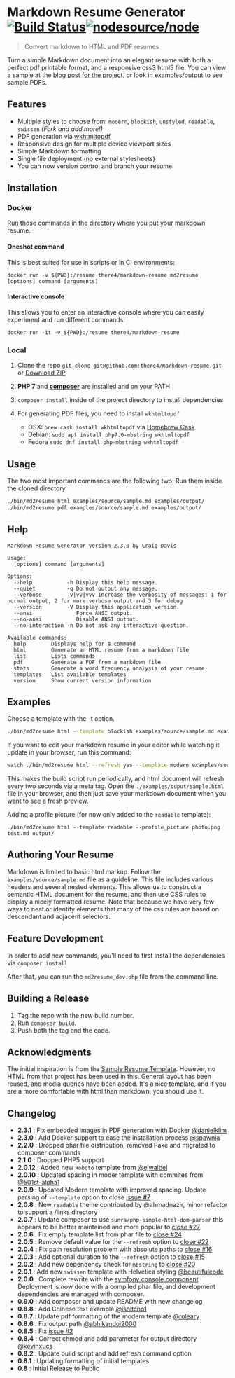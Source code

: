 # Markdown Resume Generator [![Build Status](https://travis-ci.org/there4/markdown-resume.png?branch=master)](https://travis-ci.org/there4/markdown-resume)[![nodesource/node](http://dockeri.co/image/there4/markdown-resume)](https://registry.hub.docker.com/u/there4/markdown-resume/)

> Convert markdown to HTML and PDF resumes

Turn a simple Markdown document into an elegant resume with both a perfect
pdf printable format, and a responsive css3 html5 file. You can view a sample
at the [blog post for the project][blog], or look in examples/output to see sample PDFs.

## Features

* Multiple styles to choose from: `modern`, `blockish`, `unstyled`, `readable`, `swissen` _(Fork and add more!)_
* PDF generation via [wkhtmltopdf][wkhtmltopdf]
* Responsive design for multiple device viewport sizes
* Simple Markdown formatting
* Single file deployment (no external stylesheets)
* You can now version control and branch your resume.

## Installation

### Docker

Run those commands in the directory where you put your markdown resume.

#### Oneshot command

This is best suited for use in scripts or in CI environments:

`docker run -v ${PWD}:/resume there4/markdown-resume md2resume [options] command [arguments]`

#### Interactive console

This allows you to enter an interactive console where you can easily experiment and run different commands:

`docker run -it -v ${PWD}:/resume there4/markdown-resume`

### Local

1. Clone the repo `git clone git@github.com:there4/markdown-resume.git` or [Download ZIP](https://github.com/there4/markdown-resume/archive/master.zip)
2. **PHP 7** and **[composer](https://getcomposer.org/download/)** are installed and on your PATH
3. `composer install` inside of the project directory to install dependencies

4. For generating PDF files, you need to install `wkhtmltopdf`
    * OSX: `brew cask install wkhtmltopdf` via [Homebrew Cask](https://caskroom.github.io/)
    * Debian: `sudo apt install php7.0-mbstring wkhtmltopdf`
    * Fedora `sudo dnf install php-mbstring wkhtmltopdf`

## Usage

The two most important commands are the following two. Run them
inside the cloned directory

```bash
./bin/md2resume html examples/source/sample.md examples/output/
./bin/md2resume pdf examples/source/sample.md examples/output/
```

## Help

```
Markdown Resume Generator version 2.3.0 by Craig Davis

Usage:
  [options] command [arguments]

Options:
  --help           -h Display this help message.
  --quiet          -q Do not output any message.
  --verbose        -v|vv|vvv Increase the verbosity of messages: 1 for normal output, 2 for more verbose output and 3 for debug
  --version        -V Display this application version.
  --ansi              Force ANSI output.
  --no-ansi           Disable ANSI output.
  --no-interaction -n Do not ask any interactive question.

Available commands:
  help        Displays help for a command
  html        Generate an HTML resume from a markdown file
  list        Lists commands
  pdf         Generate a PDF from a markdown file
  stats       Generate a word frequency analysis of your resume
  templates   List available templates
  version     Show current version information

```

## Examples

Choose a template with the -t option.

```bash
./bin/md2resume html --template blockish examples/source/sample.md examples/output/
```

If you want to edit your markdown resume in your editor while watching it
update in your browser, run this command:

```bash
watch ./bin/md2resume html --refresh yes --template modern examples/source/sample.md examples/output/
```

This makes the build script run periodically, and html document will refresh
every two seconds via a meta tag. Open the `./examples/ouput/sample.html` file
in your browser, and then just save your markdown document when you want to see
a fresh preview.

Adding a profile picture (for now only added to the `readable` template):

```shell
./bin/md2resume html --template readable --profile_picture photo.png test.md output/
```

## Authoring Your Resume

Markdown is limited to basic html markup. Follow the `examples/source/sample.md`
file  as a guideline. This file includes various headers and several nested
elements. This allows us to construct a semantic HTML document for the resume,
and then use CSS rules to display a nicely formatted resume. Note that because
we have very few ways to nest or identify elements that many of the css rules
are based on descendant and adjacent selectors.

## Feature Development

In order to add new commands, you'll need to first install the dependencies via `composer install`

After that, you can run the `md2resume_dev.php` file from the command line.

## Building a Release

1. Tag the repo with the new build number.
2. Run `composer build`.
3. Push both the tag and the code.

## Acknowledgments

The initial inspiration is from the [Sample Resume Template][srt].
However, no HTML from that project has been used in this. General layout has
been reused, and media queries have been added. It's a nice template, and if you
are a more comfortable with html than markdown, you should use it.

## Changelog

* __2.3.1__ : Fix embedded images in PDF generation with Docker  [@danielklim](https://github.com/danielklim)
* __2.3.0__ : Add Docker support to ease the installation process  [@spawnia](https://github.com/spawnia)
* __2.2.0__ : Dropped phar file distribution, removed Pake and migrated to composer commands
* __2.1.0__ : Dropped PHP5 support
* __2.0.12__ : Added new `Roboto` template from [@ejwaibel](https://github.com/ejwaibel)
* __2.0.10__ : Updated spacing in moder template with commites from [@501st-alpha1](https://github.com/501st-alpha1)
* __2.0.9__ : Updated Modern template with improved spacing. Update parsing of
  `--template` option to close [issue #7](https://github.com/there4/markdown-resume/issues/7)
* __2.0.8__ : New `readable` theme contributed by @ahmadnazir, minor refactor
  to support a /links directory
* __2.0.7__ : Update composer to use `sunra/php-simple-html-dom-parser` this
  appears to be better maintained and more popular to [close #27](https://github.com/there4/markdown-resume/issues/27)
* __2.0.6__ : Fix empty template list from phar file to [close #24](https://github.com/there4/markdown-resume/issues/24)
* __2.0.5__ : Remove default value for the `--refresh` option to [close #22](https://github.com/there4/markdown-resume/issues/22)
* __2.0.4__ : Fix path resolution problem with absolute paths to [close #16](https://github.com/there4/markdown-resume/issues/16)
* __2.0.3__ : Add optional duration to the `--refresh` option to [close #15](https://github.com/there4/markdown-resume/issues/15)
* __2.0.2__ : Add new dependency check for `mbstring` to [close #20](https://github.com/there4/markdown-resume/issues/20)
* __2.0.1__ : Add new `swissen` template with Helvetica styling [@beautifulcode](https://github.com/beautifulcode)
* __2.0.0__ : Complete rewrite with the [symfony console component][console].
  Deployment is now done with a compiled phar file, and development dependencies
  are managed with composer.
* __0.9.0__ : Add composer and update README with new changelog
* __0.8.8__ : Add Chinese text example [@ishitcno1](https://github.com/ishitcno1)
* __0.8.7__ : Update pdf formatting of the modern template [@roleary](https://github.com/roleary)
* __0.8.6__ : Fix output path [@abhikandoi2000](https://github.com/abhikandoi2000)
* __0.8.5__ : Fix [issue #2](https://github.com/there4/markdown-resume/issues/2)
* __0.8.4__ : Correct chmod and add parameter for output directory [@kevinxucs](https://github.com/kevinxucs)
* __0.8.2__ : Update build script and add refresh command option
* __0.8.1__ : Updating formatting of initial templates
* __0.8__ : Initial Release to Public

[srt]: http://sampleresumetemplate.net/ "A great starting point"
[blog]: http://there4development.com/blog/2012/12/31/markdown-resume-builder/
[pake]: https://github.com/indeyets/pake/wiki/Installing-Pake
[wkhtmltopdf]: https://github.com/pdfkit/pdfkit/wiki/Installing-WKHTMLTOPDF
[console]: http://symfony.com/doc/current/components/console/introduction.html
